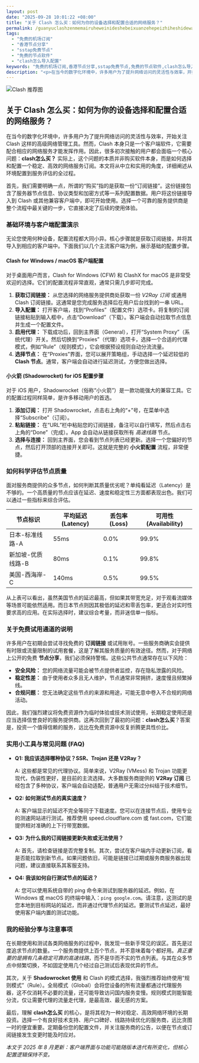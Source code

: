 ```yaml
---
layout: post
date: "2025-09-28 10:01:22 +08:00"
title: "关于 Clash 怎么买：如何为你的设备选择和配置合适的网络服务？"
permalink: /guanyuclashzenmemairuheweinideshebeixuanzehepeizhiheshidewangluofuwu/
tags:
  - "免费的机场订阅"
  - "香港节点分享"
  - "sstap免费节点"
  - "免费的节点软件"
  - "clash怎么导入配置"
keywords: "免费的机场订阅,香港节点分享,sstap免费节点,免费的节点软件,clash怎么导入配置"
description: "<p>在当今的数字化环境中，许多用户为了提升网络访问的灵活性与效率，开始关注 Clash 这样的高级网络管理工具。然而，Clash 本身只是一个客户端软件，它需要配合相应的网络服务才能发挥作用。因此，很多初次接触的用户都会面临一个核心问题：<strong>clash怎么买？</strong> 实际上，这个问题的本质并非购买软件本身，而是如何选择和配置一个稳定、高效的网络服务订阅。本文将从中立和实用的角度，详细阐述从环境配置到服务评估的全过程。</p>"
---
```


![Clash 推荐图](https://clashjd.github.io/assets/img/机场节点推荐.png)

## 关于 Clash 怎么买：如何为你的设备选择和配置合适的网络服务？

<p>在当今的数字化环境中，许多用户为了提升网络访问的灵活性与效率，开始关注 Clash 这样的高级网络管理工具。然而，Clash 本身只是一个客户端软件，它需要配合相应的网络服务才能发挥作用。因此，很多初次接触的用户都会面临一个核心问题：<strong>clash怎么买？</strong> 实际上，这个问题的本质并非购买软件本身，而是如何选择和配置一个稳定、高效的网络服务订阅。本文将从中立和实用的角度，详细阐述从环境配置到服务评估的全过程。</p>
<p>首先，我们需要明确一点，所谓的“购买”指的是获取一份“订阅链接”。这份链接包含了服务器节点信息、协议类型和加密方式等一系列配置数据。用户将这份链接导入到 Clash 或其他兼容客户端中，即可开始使用。选择一个可靠的服务提供商是整个流程中最关键的一步，它直接决定了后续的使用体验。</p>
<h3>基础环境与客户端配置演示</h3>
<p>无论您使用何种设备，配置流程都大同小异。核心步骤就是获取订阅链接，并将其导入到相应的客户端中。下面我们以几个主流客户端为例，展示基础的配置步骤。</p>
<h4>Clash for Windows / macOS 客户端配置</h4>
<p>对于桌面用户而言，Clash for Windows (CFW) 和 ClashX for macOS 是非常受欢迎的选择。它们的配置流程非常直观，通常只需几步即可完成。</p>
<ol>
    <li><strong>获取订阅链接：</strong> 从您选择的网络服务提供商处获取一份 <em>V2Ray 订阅</em> 或通用 Clash 订阅链接。这通常是您完成服务选择后在用户后台找到的一串 URL。</li>
    <li><strong>导入配置：</strong> 打开客户端，找到“Profiles”（配置文件）选项卡。将复制的订阅链接粘贴到输入框中，点击“Download”（下载）。客户端会自动拉取节点信息并生成一个配置文件。</li>
    <li><strong>启用代理：</strong> 下载成功后，回到主界面（General），打开“System Proxy”（系统代理）开关。然后切换到“Proxies”（代理）选项卡，选择一个合适的代理模式，例如“Rule”（规则模式），它会根据预设规则自动分流流量。</li>
    <li><strong>选择节点：</strong> 在“Proxies”界面，您可以展开策略组，手动选择一个延迟较低的 <strong>Clash 节点</strong>。通常，客户端会自动进行延迟测试，方便您做出选择。</li>
</ol>
<h4>小火箭 (Shadowrocket) for iOS 配置步骤</h4>
<p>对于 iOS 用户，Shadowrocket（俗称“小火箭”）是一款功能强大的兼容工具。它的配置过程同样简单，是许多移动用户的首选。</p>
<ol>
    <li><strong>添加订阅：</strong> 打开 Shadowrocket，点击右上角的“+”号，在菜单中选择“Subscribe”（订阅）。</li>
    <li><strong>粘贴链接：</strong> 在“URL”栏中粘贴您的订阅链接，备注可以自行填写，然后点击右上角的“Done”（完成）。App 会自动从链接获取所有 <em>高速线路</em> 节点。</li>
    <li><strong>选择与连接：</strong> 回到主界面，您会看到节点列表已经更新。选择一个您偏好的节点，然后打开顶部的连接开关即可。这就是完整的 <strong>小火箭配置</strong> 流程，非常便捷。</li>
</ol>
<h3>如何科学评估节点质量</h3>
<p>面对服务商提供的众多节点，如何判断其质量优劣呢？单纯看延迟（Latency）是不够的。一个高质量的节点应该在延迟、速度和稳定性三方面都表现出色。我们可以通过一些指标来综合评估。</p>
<table>
  <thead>
    <tr>
      <th>节点标识</th>
      <th>平均延迟 (Latency)</th>
      <th>丢包率 (Loss)</th>
      <th>可用性 (Availability)</th>
    </tr>
  </thead>
  <tbody>
    <tr>
      <td>日本-标准线路-A</td>
      <td>55ms</td>
      <td>0.0%</td>
      <td>99.9%</td>
    </tr>
    <tr>
      <td>新加坡-优质线路-B</td>
      <td>80ms</td>
      <td>0.1%</td>
      <td>99.8%</td>
    </tr>
    <tr>
      <td>美国-西海岸-C</td>
      <td>140ms</td>
      <td>0.5%</td>
      <td>99.5%</td>
    </tr>
  </tbody>
</table>
<p>从上表可以看出，虽然美国节点的延迟最高，但如果其带宽充足，对于观看流媒体等场景可能依然适用。而日本节点则因其极低的延迟和零丢包率，更适合对实时性要求高的应用。在实际选择时，建议综合考量，而非迷信单一指标。</p>
<h3>关于免费试用通道的说明</h3>
<p>许多用户在初期会尝试寻找免费的 <strong>订阅链接</strong> 或试用账号。一些服务商确实会提供有时限或流量限制的试用套餐，这是了解其服务质量的有效途径。然而，对于网络上公开的免费 <strong>节点分享</strong>，我们必须保持警惕。这些公共节点通常存在以下风险：</p>
<ul>
    <li><strong>安全风险：</strong> 您的网络流量可能会被节点提供者监控，存在隐私泄露的风险。</li>
    <li><strong>稳定性差：</strong> 由于使用者众多且无人维护，节点通常非常拥挤，速度慢且频繁掉线。</li>
    <li><strong>合规问题：</strong> 您无法确定这些节点的来源和用途，可能无意中卷入不合规的网络活动。</li>
</ul>
<p>因此，我们强烈建议将免费资源作为临时体验或技术测试使用，长期稳定使用还是应当选择信誉良好的服务提供商。这再次回到了最初的问题：<strong>clash怎么买</strong>？答案是，投资一个值得信赖的服务，远比在免费资源中反复折腾更具性价比。</p>
<h3>实用小工具与常见问题 (FAQ)</h3>
<ul>
    <li>
        <strong>Q1: 我应该选择哪种协议？SSR、Trojan 还是 V2Ray？</strong>
        <p>A: 这些都是常见的代理协议。简单来说，V2Ray (VMess) 和 Trojan 功能更现代，伪装性更好，是目前的主流选择。大多数服务商提供的 <strong>V2Ray 订阅</strong> 已经包含了多种协议，客户端会自动适配，普通用户无需过分纠结于技术细节。</p>
    </li>
    <li>
        <strong>Q2: 如何测试节点的真实速度？</strong>
        <p>A: 客户端显示的延迟不完全等同于下载速度。您可以在连接节点后，使用专业的测速网站进行测试。推荐使用 speed.cloudflare.com 或 fast.com，它们能提供相对准确的上下行带宽数据。</p>
    </li>
    <li>
        <strong>Q3: 为什么我的订阅链接更新失败或无法使用？</strong>
        <p>A: 首先，请检查链接是否完整复制。其次，尝试在客户端内手动更新订阅，看是否能拉取到新节点。如果问题依旧，可能是链接已过期或服务商服务器出现问题，建议直接联系其客服支持。</p>
    </li>
    <li>
        <strong>Q4: 我该如何自行测试节点的延迟？</strong>
        <p>A: 您可以使用系统自带的 ping 命令来测试到服务器的延迟。例如，在 Windows 或 macOS 的终端中输入：<code>ping google.com</code>。请注意，这测试的是您本地到目标网站的延迟，而非通过代理节点的延迟。要测试节点延迟，最好使用客户端内置的测试功能。</p>
    </li>
</ul>
<h3>我的经验分享与注意事项</h3>
<p>在长期使用和测试各类网络服务的过程中，我发现一些新手常见的误区。首先是过度追求节点的数量。一个服务商提供上百个节点，并不意味着每个都好用。<em>真正重要的是拥有几条稳定可靠的高速线路</em>，而不是华而不实的节点列表。与其在众多节点中频繁切换，不如固定使用几个经过自己测试后表现优异的节点。</p>
<p>其次，关于 <strong>Shadowrocket 使用</strong> 和 Clash 的模式选择，我强烈推荐始终使用“规则模式”（Rule）。全局模式（Global）会将您设备的所有流量都通过代理服务器，这不仅消耗不必要的流量，还可能导致访问国内服务变慢。规则模式则能智能分流，仅让需要代理的流量走代理，是最高效、最无感的方案。</p>
<p>最后，理解 <strong>clash怎么买</strong> 的核心，是将其视为一种对稳定、高效网络环境的长期投资。选择一个有良好技术支持、用户口碑好、线路持续优化的服务商，远比贪图一时的便宜重要。定期备份您的配置文件，并关注服务商的公告，以便在节点或订阅链接发生变更时能及时应对。</p>
<p><em>本文于 2025 年 8 月更新：客户端界面与功能可能随版本迭代有所变化，但核心配置逻辑保持不变。</em></p>